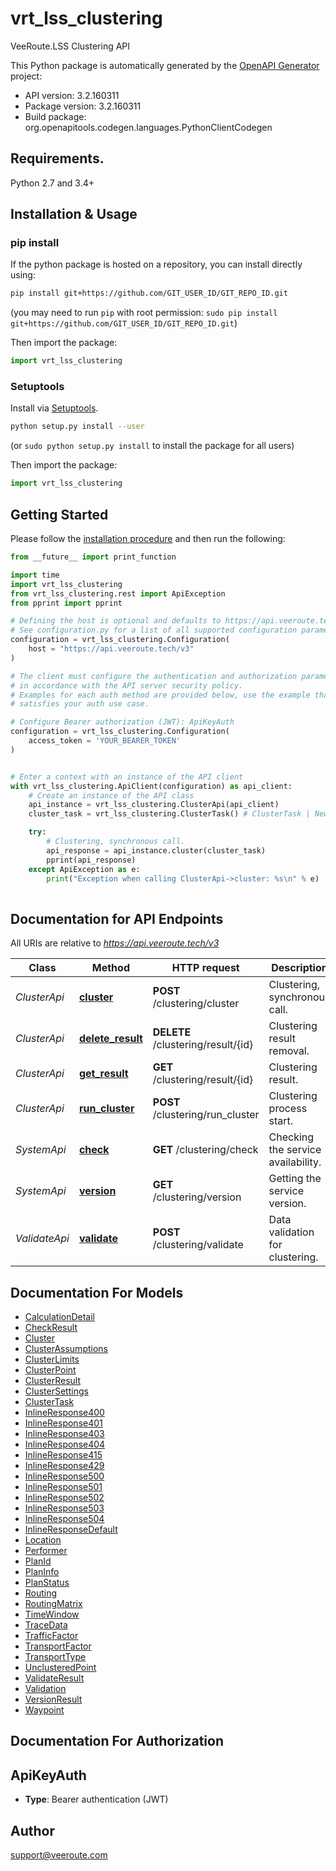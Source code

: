 # vrt_lss_clustering
VeeRoute.LSS Clustering API

This Python package is automatically generated by the [OpenAPI Generator](https://openapi-generator.tech) project:

- API version: 3.2.160311
- Package version: 3.2.160311
- Build package: org.openapitools.codegen.languages.PythonClientCodegen

## Requirements.

Python 2.7 and 3.4+

## Installation & Usage
### pip install

If the python package is hosted on a repository, you can install directly using:

```sh
pip install git+https://github.com/GIT_USER_ID/GIT_REPO_ID.git
```
(you may need to run `pip` with root permission: `sudo pip install git+https://github.com/GIT_USER_ID/GIT_REPO_ID.git`)

Then import the package:
```python
import vrt_lss_clustering
```

### Setuptools

Install via [Setuptools](http://pypi.python.org/pypi/setuptools).

```sh
python setup.py install --user
```
(or `sudo python setup.py install` to install the package for all users)

Then import the package:
```python
import vrt_lss_clustering
```

## Getting Started

Please follow the [installation procedure](#installation--usage) and then run the following:

```python
from __future__ import print_function

import time
import vrt_lss_clustering
from vrt_lss_clustering.rest import ApiException
from pprint import pprint

# Defining the host is optional and defaults to https://api.veeroute.tech/v3
# See configuration.py for a list of all supported configuration parameters.
configuration = vrt_lss_clustering.Configuration(
    host = "https://api.veeroute.tech/v3"
)

# The client must configure the authentication and authorization parameters
# in accordance with the API server security policy.
# Examples for each auth method are provided below, use the example that
# satisfies your auth use case.

# Configure Bearer authorization (JWT): ApiKeyAuth
configuration = vrt_lss_clustering.Configuration(
    access_token = 'YOUR_BEARER_TOKEN'
)


# Enter a context with an instance of the API client
with vrt_lss_clustering.ApiClient(configuration) as api_client:
    # Create an instance of the API class
    api_instance = vrt_lss_clustering.ClusterApi(api_client)
    cluster_task = vrt_lss_clustering.ClusterTask() # ClusterTask | New clustering request.

    try:
        # Clustering, synchronous call.
        api_response = api_instance.cluster(cluster_task)
        pprint(api_response)
    except ApiException as e:
        print("Exception when calling ClusterApi->cluster: %s\n" % e)
    
```

## Documentation for API Endpoints

All URIs are relative to *https://api.veeroute.tech/v3*

Class | Method | HTTP request | Description
------------ | ------------- | ------------- | -------------
*ClusterApi* | [**cluster**](docs/ClusterApi.md#cluster) | **POST** /clustering/cluster | Clustering, synchronous call.
*ClusterApi* | [**delete_result**](docs/ClusterApi.md#delete_result) | **DELETE** /clustering/result/{id} | Clustering result removal.
*ClusterApi* | [**get_result**](docs/ClusterApi.md#get_result) | **GET** /clustering/result/{id} | Clustering result.
*ClusterApi* | [**run_cluster**](docs/ClusterApi.md#run_cluster) | **POST** /clustering/run_cluster | Clustering process start.
*SystemApi* | [**check**](docs/SystemApi.md#check) | **GET** /clustering/check | Checking the service availability.
*SystemApi* | [**version**](docs/SystemApi.md#version) | **GET** /clustering/version | Getting the service version.
*ValidateApi* | [**validate**](docs/ValidateApi.md#validate) | **POST** /clustering/validate | Data validation for clustering.


## Documentation For Models

 - [CalculationDetail](docs/CalculationDetail.md)
 - [CheckResult](docs/CheckResult.md)
 - [Cluster](docs/Cluster.md)
 - [ClusterAssumptions](docs/ClusterAssumptions.md)
 - [ClusterLimits](docs/ClusterLimits.md)
 - [ClusterPoint](docs/ClusterPoint.md)
 - [ClusterResult](docs/ClusterResult.md)
 - [ClusterSettings](docs/ClusterSettings.md)
 - [ClusterTask](docs/ClusterTask.md)
 - [InlineResponse400](docs/InlineResponse400.md)
 - [InlineResponse401](docs/InlineResponse401.md)
 - [InlineResponse403](docs/InlineResponse403.md)
 - [InlineResponse404](docs/InlineResponse404.md)
 - [InlineResponse415](docs/InlineResponse415.md)
 - [InlineResponse429](docs/InlineResponse429.md)
 - [InlineResponse500](docs/InlineResponse500.md)
 - [InlineResponse501](docs/InlineResponse501.md)
 - [InlineResponse502](docs/InlineResponse502.md)
 - [InlineResponse503](docs/InlineResponse503.md)
 - [InlineResponse504](docs/InlineResponse504.md)
 - [InlineResponseDefault](docs/InlineResponseDefault.md)
 - [Location](docs/Location.md)
 - [Performer](docs/Performer.md)
 - [PlanId](docs/PlanId.md)
 - [PlanInfo](docs/PlanInfo.md)
 - [PlanStatus](docs/PlanStatus.md)
 - [Routing](docs/Routing.md)
 - [RoutingMatrix](docs/RoutingMatrix.md)
 - [TimeWindow](docs/TimeWindow.md)
 - [TraceData](docs/TraceData.md)
 - [TrafficFactor](docs/TrafficFactor.md)
 - [TransportFactor](docs/TransportFactor.md)
 - [TransportType](docs/TransportType.md)
 - [UnclusteredPoint](docs/UnclusteredPoint.md)
 - [ValidateResult](docs/ValidateResult.md)
 - [Validation](docs/Validation.md)
 - [VersionResult](docs/VersionResult.md)
 - [Waypoint](docs/Waypoint.md)


## Documentation For Authorization


## ApiKeyAuth

- **Type**: Bearer authentication (JWT)


## Author

support@veeroute.com


